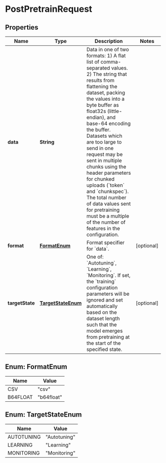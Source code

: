 

# PostPretrainRequest


## Properties

| Name | Type | Description | Notes |
|------------ | ------------- | ------------- | -------------|
|**data** | **String** | Data in one of two formats: 1) A flat list of comma-separated values. 2) The string that results from flattening the dataset, packing the values into a byte buffer as float32s (little-endian), and base-64 encoding the buffer.  Datasets which are too large to send in one request may be sent in multiple chunks using the header parameters for chunked uploads (&#x60;token&#x60; and &#x60;chunkspec&#x60;).  The total number of data values sent for pretraining must be a multiple of the number of features in the configuration. |  |
|**format** | [**FormatEnum**](#FormatEnum) | Format specifier for &#x60;data&#x60;. |  [optional] |
|**targetState** | [**TargetStateEnum**](#TargetStateEnum) | One of: &#x60;Autotuning&#x60;, &#x60;Learning&#x60;, &#x60;Monitoring&#x60;. If set, the &#x60;training&#x60; configuration parameters will be ignored and set automatically based on the dataset length such that the model emerges from pretraining at the start of the specified state. |  [optional] |



## Enum: FormatEnum

| Name | Value |
|---- | -----|
| CSV | &quot;csv&quot; |
| B64FLOAT | &quot;b64float&quot; |



## Enum: TargetStateEnum

| Name | Value |
|---- | -----|
| AUTOTUNING | &quot;Autotuning&quot; |
| LEARNING | &quot;Learning&quot; |
| MONITORING | &quot;Monitoring&quot; |



